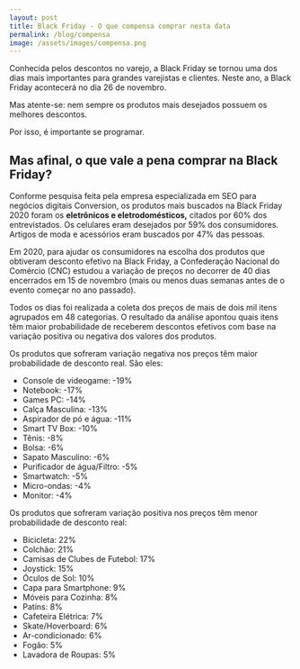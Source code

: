 ```yaml
---
layout: post
title: Black Friday - O que compensa comprar nesta data
permalink: /blog/compensa
image: /assets/images/compensa.png
---
```


Conhecida pelos descontos no varejo, a Black Friday se tornou uma dos dias mais importantes para grandes varejistas e clientes. Neste ano, a Black Friday acontecerá no dia 26 de novembro.

Mas atente-se: nem sempre os produtos mais desejados possuem os melhores descontos.

Por isso, é importante se programar.

## Mas afinal, o que vale a pena comprar na Black Friday?

Conforme pesquisa feita pela empresa especializada em SEO para negócios digitais Conversion, os produtos mais buscados na Black Friday 2020 foram os **eletrônicos e eletrodomésticos,** citados por 60% dos entrevistados. Os celulares eram desejados por 59% dos consumidores. Artigos de moda e acessórios eram buscados por 47% das pessoas.

Em 2020, para ajudar os consumidores na escolha dos produtos que obtiveram desconto efetivo na Black Friday, a Confederação Nacional do Comércio (CNC) estudou a variação de preços no decorrer de 40 dias encerrados em 15 de novembro (mais ou menos duas semanas antes de o evento começar no ano passado).

Todos os dias foi realizada a coleta dos preços de mais de dois mil itens agrupados em 48 categorias. O resultado da análise apontou quais itens têm maior probabilidade de receberem descontos efetivos com base na variação positiva ou negativa dos valores dos produtos.

Os produtos que sofreram variação negativa nos preços têm maior probabilidade de desconto real. São eles:

- Console de videogame: -19%
- Notebook: -17%
- Games PC: -14%
- Calça Masculina: -13%
- Aspirador de pó e água: -11%
- Smart TV Box: -10%
- Tênis: -8%
- Bolsa: -6%
- Sapato Masculino: -6%
- Purificador de água/Filtro: -5%
- Smartwatch: -5%
- Micro-ondas: -4%
- Monitor: -4%

Os produtos que sofreram variação positiva nos preços têm menor probabilidade de desconto real:

- Bicicleta: 22%
- Colchão: 21%
- Camisas de Clubes de Futebol: 17%
- Joystick: 15%
- Óculos de Sol: 10%
- Capa para Smartphone: 9%
- Móveis para Cozinha: 8%
- Patins: 8%
- Cafeteira Elétrica: 7%
- Skate/Hoverboard: 6%
- Ar-condicionado: 6%
- Fogão: 5%
- Lavadora de Roupas: 5%
